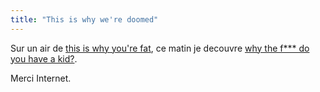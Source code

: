 ```yaml
---
title: "This is why we're doomed"
---
```


Sur un air de [this is why you're fat](http://thisiswhyyourefat.com/), ce
matin je decouvre [why the f*** do you have a
kid?](http://whythefuckdoyouhaveakid.com/).

Merci Internet.

